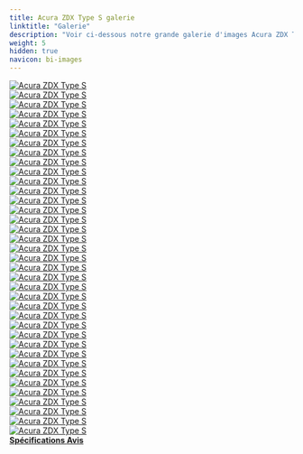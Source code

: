 ```yaml
---
title: Acura ZDX Type S galerie
linktitle: "Galerie"
description: "Voir ci-dessous notre grande galerie d'images Acura ZDX Type S. Cliquez sur les images pour les versions haute résolution."
weight: 5
hidden: true
navicon: bi-images
---
```

<!-- markdownlint-disable MD033 -->
<div class="row" id ="my-gallery">
	<div class="pswp-grid-item col-6 col-md-4">
		<a href="https://media.evkx.net/multimedia/models/acura/zdx/zdx_type_s/brakes_1.jpg"
data-pswp-src="https://media.evkx.net/multimedia/models/acura/zdx/zdx_type_s/brakes_1.jpg"
data-pswp-width="3000"
data-pswp-height="1687" 
target="_blank">
			<img src="https://media.evkx.net/multimedia/models/acura/zdx/zdx_type_s/brakes_1_xst.jpg" alt="Acura ZDX Type S" class="img-fluid " />
		</a>
	</div>
	<div class="pswp-grid-item col-6 col-md-4">
		<a href="https://media.evkx.net/multimedia/models/acura/zdx/zdx_type_s/cameramirror_1.jpg"
data-pswp-src="https://media.evkx.net/multimedia/models/acura/zdx/zdx_type_s/cameramirror_1.jpg"
data-pswp-width="3000"
data-pswp-height="1985" 
target="_blank">
			<img src="https://media.evkx.net/multimedia/models/acura/zdx/zdx_type_s/cameramirror_1_xst.jpg" alt="Acura ZDX Type S" class="img-fluid " />
		</a>
	</div>
	<div class="pswp-grid-item col-6 col-md-4">
		<a href="https://media.evkx.net/multimedia/models/acura/zdx/zdx_type_s/charging_1.jpg"
data-pswp-src="https://media.evkx.net/multimedia/models/acura/zdx/zdx_type_s/charging_1.jpg"
data-pswp-width="3000"
data-pswp-height="2250" 
target="_blank">
			<img src="https://media.evkx.net/multimedia/models/acura/zdx/zdx_type_s/charging_1_xst.jpg" alt="Acura ZDX Type S" class="img-fluid " />
		</a>
	</div>
	<div class="pswp-grid-item col-6 col-md-4">
		<a href="https://media.evkx.net/multimedia/models/acura/zdx/zdx_type_s/detail_1.jpg"
data-pswp-src="https://media.evkx.net/multimedia/models/acura/zdx/zdx_type_s/detail_1.jpg"
data-pswp-width="3000"
data-pswp-height="2000" 
target="_blank">
			<img src="https://media.evkx.net/multimedia/models/acura/zdx/zdx_type_s/detail_1_xst.jpg" alt="Acura ZDX Type S" class="img-fluid " />
		</a>
	</div>
	<div class="pswp-grid-item col-6 col-md-4">
		<a href="https://media.evkx.net/multimedia/models/acura/zdx/zdx_type_s/exterior_1.jpg"
data-pswp-src="https://media.evkx.net/multimedia/models/acura/zdx/zdx_type_s/exterior_1.jpg"
data-pswp-width="3000"
data-pswp-height="2000" 
target="_blank">
			<img src="https://media.evkx.net/multimedia/models/acura/zdx/zdx_type_s/exterior_1_xst.jpg" alt="Acura ZDX Type S" class="img-fluid " />
		</a>
	</div>
	<div class="pswp-grid-item col-6 col-md-4">
		<a href="https://media.evkx.net/multimedia/models/acura/zdx/zdx_type_s/exterior_2.jpg"
data-pswp-src="https://media.evkx.net/multimedia/models/acura/zdx/zdx_type_s/exterior_2.jpg"
data-pswp-width="3000"
data-pswp-height="2000" 
target="_blank">
			<img src="https://media.evkx.net/multimedia/models/acura/zdx/zdx_type_s/exterior_2_xst.jpg" alt="Acura ZDX Type S" class="img-fluid " />
		</a>
	</div>
	<div class="pswp-grid-item col-6 col-md-4">
		<a href="https://media.evkx.net/multimedia/models/acura/zdx/zdx_type_s/exterior_3.jpg"
data-pswp-src="https://media.evkx.net/multimedia/models/acura/zdx/zdx_type_s/exterior_3.jpg"
data-pswp-width="3000"
data-pswp-height="1999" 
target="_blank">
			<img src="https://media.evkx.net/multimedia/models/acura/zdx/zdx_type_s/exterior_3_xst.jpg" alt="Acura ZDX Type S" class="img-fluid " />
		</a>
	</div>
	<div class="pswp-grid-item col-6 col-md-4">
		<a href="https://media.evkx.net/multimedia/models/acura/zdx/zdx_type_s/exterior_4.jpg"
data-pswp-src="https://media.evkx.net/multimedia/models/acura/zdx/zdx_type_s/exterior_4.jpg"
data-pswp-width="3000"
data-pswp-height="1687" 
target="_blank">
			<img src="https://media.evkx.net/multimedia/models/acura/zdx/zdx_type_s/exterior_4_xst.jpg" alt="Acura ZDX Type S" class="img-fluid " />
		</a>
	</div>
	<div class="pswp-grid-item col-6 col-md-4">
		<a href="https://media.evkx.net/multimedia/models/acura/zdx/zdx_type_s/exterior_5.jpg"
data-pswp-src="https://media.evkx.net/multimedia/models/acura/zdx/zdx_type_s/exterior_5.jpg"
data-pswp-width="3000"
data-pswp-height="1686" 
target="_blank">
			<img src="https://media.evkx.net/multimedia/models/acura/zdx/zdx_type_s/exterior_5_xst.jpg" alt="Acura ZDX Type S" class="img-fluid " />
		</a>
	</div>
	<div class="pswp-grid-item col-6 col-md-4">
		<a href="https://media.evkx.net/multimedia/models/acura/zdx/zdx_type_s/exterior_6.jpg"
data-pswp-src="https://media.evkx.net/multimedia/models/acura/zdx/zdx_type_s/exterior_6.jpg"
data-pswp-width="3000"
data-pswp-height="2250" 
target="_blank">
			<img src="https://media.evkx.net/multimedia/models/acura/zdx/zdx_type_s/exterior_6_xst.jpg" alt="Acura ZDX Type S" class="img-fluid " />
		</a>
	</div>
	<div class="pswp-grid-item col-6 col-md-4">
		<a href="https://media.evkx.net/multimedia/models/acura/zdx/zdx_type_s/frontseats_1.jpg"
data-pswp-src="https://media.evkx.net/multimedia/models/acura/zdx/zdx_type_s/frontseats_1.jpg"
data-pswp-width="3000"
data-pswp-height="1997" 
target="_blank">
			<img src="https://media.evkx.net/multimedia/models/acura/zdx/zdx_type_s/frontseats_1_xst.jpg" alt="Acura ZDX Type S" class="img-fluid " />
		</a>
	</div>
	<div class="pswp-grid-item col-6 col-md-4">
		<a href="https://media.evkx.net/multimedia/models/acura/zdx/zdx_type_s/frontseats_2.jpg"
data-pswp-src="https://media.evkx.net/multimedia/models/acura/zdx/zdx_type_s/frontseats_2.jpg"
data-pswp-width="3000"
data-pswp-height="2250" 
target="_blank">
			<img src="https://media.evkx.net/multimedia/models/acura/zdx/zdx_type_s/frontseats_2_xst.jpg" alt="Acura ZDX Type S" class="img-fluid " />
		</a>
	</div>
	<div class="pswp-grid-item col-6 col-md-4">
		<a href="https://media.evkx.net/multimedia/models/acura/zdx/zdx_type_s/frontseats_3.jpg"
data-pswp-src="https://media.evkx.net/multimedia/models/acura/zdx/zdx_type_s/frontseats_3.jpg"
data-pswp-width="3000"
data-pswp-height="2137" 
target="_blank">
			<img src="https://media.evkx.net/multimedia/models/acura/zdx/zdx_type_s/frontseats_3_xst.jpg" alt="Acura ZDX Type S" class="img-fluid " />
		</a>
	</div>
	<div class="pswp-grid-item col-6 col-md-4">
		<a href="https://media.evkx.net/multimedia/models/acura/zdx/zdx_type_s/headlights_1.jpg"
data-pswp-src="https://media.evkx.net/multimedia/models/acura/zdx/zdx_type_s/headlights_1.jpg"
data-pswp-width="3000"
data-pswp-height="2000" 
target="_blank">
			<img src="https://media.evkx.net/multimedia/models/acura/zdx/zdx_type_s/headlights_1_xst.jpg" alt="Acura ZDX Type S" class="img-fluid " />
		</a>
	</div>
	<div class="pswp-grid-item col-6 col-md-4">
		<a href="https://media.evkx.net/multimedia/models/acura/zdx/zdx_type_s/headlights_2.jpg"
data-pswp-src="https://media.evkx.net/multimedia/models/acura/zdx/zdx_type_s/headlights_2.jpg"
data-pswp-width="3000"
data-pswp-height="2250" 
target="_blank">
			<img src="https://media.evkx.net/multimedia/models/acura/zdx/zdx_type_s/headlights_2_xst.jpg" alt="Acura ZDX Type S" class="img-fluid " />
		</a>
	</div>
	<div class="pswp-grid-item col-6 col-md-4">
		<a href="https://media.evkx.net/multimedia/models/acura/zdx/zdx_type_s/headlights_3.jpg"
data-pswp-src="https://media.evkx.net/multimedia/models/acura/zdx/zdx_type_s/headlights_3.jpg"
data-pswp-width="3000"
data-pswp-height="2249" 
target="_blank">
			<img src="https://media.evkx.net/multimedia/models/acura/zdx/zdx_type_s/headlights_3_xst.jpg" alt="Acura ZDX Type S" class="img-fluid " />
		</a>
	</div>
	<div class="pswp-grid-item col-6 col-md-4">
		<a href="https://media.evkx.net/multimedia/models/acura/zdx/zdx_type_s/interior_1.jpg"
data-pswp-src="https://media.evkx.net/multimedia/models/acura/zdx/zdx_type_s/interior_1.jpg"
data-pswp-width="3000"
data-pswp-height="1687" 
target="_blank">
			<img src="https://media.evkx.net/multimedia/models/acura/zdx/zdx_type_s/interior_1_xst.jpg" alt="Acura ZDX Type S" class="img-fluid " />
		</a>
	</div>
	<div class="pswp-grid-item col-6 col-md-4">
		<a href="https://media.evkx.net/multimedia/models/acura/zdx/zdx_type_s/interior_2.jpg"
data-pswp-src="https://media.evkx.net/multimedia/models/acura/zdx/zdx_type_s/interior_2.jpg"
data-pswp-width="3000"
data-pswp-height="1969" 
target="_blank">
			<img src="https://media.evkx.net/multimedia/models/acura/zdx/zdx_type_s/interior_2_xst.jpg" alt="Acura ZDX Type S" class="img-fluid " />
		</a>
	</div>
	<div class="pswp-grid-item col-6 col-md-4">
		<a href="https://media.evkx.net/multimedia/models/acura/zdx/zdx_type_s/interior_3.jpg"
data-pswp-src="https://media.evkx.net/multimedia/models/acura/zdx/zdx_type_s/interior_3.jpg"
data-pswp-width="3000"
data-pswp-height="2000" 
target="_blank">
			<img src="https://media.evkx.net/multimedia/models/acura/zdx/zdx_type_s/interior_3_xst.jpg" alt="Acura ZDX Type S" class="img-fluid " />
		</a>
	</div>
	<div class="pswp-grid-item col-6 col-md-4">
		<a href="https://media.evkx.net/multimedia/models/acura/zdx/zdx_type_s/interior_4.jpg"
data-pswp-src="https://media.evkx.net/multimedia/models/acura/zdx/zdx_type_s/interior_4.jpg"
data-pswp-width="2000"
data-pswp-height="1126" 
target="_blank">
			<img src="https://media.evkx.net/multimedia/models/acura/zdx/zdx_type_s/interior_4_xst.jpg" alt="Acura ZDX Type S" class="img-fluid " />
		</a>
	</div>
	<div class="pswp-grid-item col-6 col-md-4">
		<a href="https://media.evkx.net/multimedia/models/acura/zdx/zdx_type_s/interior_5.jpg"
data-pswp-src="https://media.evkx.net/multimedia/models/acura/zdx/zdx_type_s/interior_5.jpg"
data-pswp-width="2000"
data-pswp-height="1126" 
target="_blank">
			<img src="https://media.evkx.net/multimedia/models/acura/zdx/zdx_type_s/interior_5_xst.jpg" alt="Acura ZDX Type S" class="img-fluid " />
		</a>
	</div>
	<div class="pswp-grid-item col-6 col-md-4">
		<a href="https://media.evkx.net/multimedia/models/acura/zdx/zdx_type_s/interior_6.jpg"
data-pswp-src="https://media.evkx.net/multimedia/models/acura/zdx/zdx_type_s/interior_6.jpg"
data-pswp-width="2000"
data-pswp-height="1126" 
target="_blank">
			<img src="https://media.evkx.net/multimedia/models/acura/zdx/zdx_type_s/interior_6_xst.jpg" alt="Acura ZDX Type S" class="img-fluid " />
		</a>
	</div>
	<div class="pswp-grid-item col-6 col-md-4">
		<a href="https://media.evkx.net/multimedia/models/acura/zdx/zdx_type_s/interior_7.jpg"
data-pswp-src="https://media.evkx.net/multimedia/models/acura/zdx/zdx_type_s/interior_7.jpg"
data-pswp-width="2000"
data-pswp-height="1126" 
target="_blank">
			<img src="https://media.evkx.net/multimedia/models/acura/zdx/zdx_type_s/interior_7_xst.jpg" alt="Acura ZDX Type S" class="img-fluid " />
		</a>
	</div>
	<div class="pswp-grid-item col-6 col-md-4">
		<a href="https://media.evkx.net/multimedia/models/acura/zdx/zdx_type_s/interior_8.jpg"
data-pswp-src="https://media.evkx.net/multimedia/models/acura/zdx/zdx_type_s/interior_8.jpg"
data-pswp-width="2000"
data-pswp-height="1126" 
target="_blank">
			<img src="https://media.evkx.net/multimedia/models/acura/zdx/zdx_type_s/interior_8_xst.jpg" alt="Acura ZDX Type S" class="img-fluid " />
		</a>
	</div>
	<div class="pswp-grid-item col-6 col-md-4">
		<a href="https://media.evkx.net/multimedia/models/acura/zdx/zdx_type_s/interior_9.jpg"
data-pswp-src="https://media.evkx.net/multimedia/models/acura/zdx/zdx_type_s/interior_9.jpg"
data-pswp-width="2000"
data-pswp-height="1126" 
target="_blank">
			<img src="https://media.evkx.net/multimedia/models/acura/zdx/zdx_type_s/interior_9_xst.jpg" alt="Acura ZDX Type S" class="img-fluid " />
		</a>
	</div>
	<div class="pswp-grid-item col-6 col-md-4">
		<a href="https://media.evkx.net/multimedia/models/acura/zdx/zdx_type_s/main_1.jpg"
data-pswp-src="https://media.evkx.net/multimedia/models/acura/zdx/zdx_type_s/main_1.jpg"
data-pswp-width="3000"
data-pswp-height="1758" 
target="_blank">
			<img src="https://media.evkx.net/multimedia/models/acura/zdx/zdx_type_s/main_1_xst.jpg" alt="Acura ZDX Type S" class="img-fluid " />
		</a>
	</div>
	<div class="pswp-grid-item col-6 col-md-4">
		<a href="https://media.evkx.net/multimedia/models/acura/zdx/zdx_type_s/mobileapp_1.jpg"
data-pswp-src="https://media.evkx.net/multimedia/models/acura/zdx/zdx_type_s/mobileapp_1.jpg"
data-pswp-width="3000"
data-pswp-height="2249" 
target="_blank">
			<img src="https://media.evkx.net/multimedia/models/acura/zdx/zdx_type_s/mobileapp_1_xst.jpg" alt="Acura ZDX Type S" class="img-fluid " />
		</a>
	</div>
	<div class="pswp-grid-item col-6 col-md-4">
		<a href="https://media.evkx.net/multimedia/models/acura/zdx/zdx_type_s/mobileapp_2.jpg"
data-pswp-src="https://media.evkx.net/multimedia/models/acura/zdx/zdx_type_s/mobileapp_2.jpg"
data-pswp-width="3000"
data-pswp-height="2000" 
target="_blank">
			<img src="https://media.evkx.net/multimedia/models/acura/zdx/zdx_type_s/mobileapp_2_xst.jpg" alt="Acura ZDX Type S" class="img-fluid " />
		</a>
	</div>
	<div class="pswp-grid-item col-6 col-md-4">
		<a href="https://media.evkx.net/multimedia/models/acura/zdx/zdx_type_s/screens_1.jpg"
data-pswp-src="https://media.evkx.net/multimedia/models/acura/zdx/zdx_type_s/screens_1.jpg"
data-pswp-width="3000"
data-pswp-height="1687" 
target="_blank">
			<img src="https://media.evkx.net/multimedia/models/acura/zdx/zdx_type_s/screens_1_xst.jpg" alt="Acura ZDX Type S" class="img-fluid " />
		</a>
	</div>
	<div class="pswp-grid-item col-6 col-md-4">
		<a href="https://media.evkx.net/multimedia/models/acura/zdx/zdx_type_s/screens_2.jpg"
data-pswp-src="https://media.evkx.net/multimedia/models/acura/zdx/zdx_type_s/screens_2.jpg"
data-pswp-width="3000"
data-pswp-height="2250" 
target="_blank">
			<img src="https://media.evkx.net/multimedia/models/acura/zdx/zdx_type_s/screens_2_xst.jpg" alt="Acura ZDX Type S" class="img-fluid " />
		</a>
	</div>
	<div class="pswp-grid-item col-6 col-md-4">
		<a href="https://media.evkx.net/multimedia/models/acura/zdx/zdx_type_s/screens_3.jpg"
data-pswp-src="https://media.evkx.net/multimedia/models/acura/zdx/zdx_type_s/screens_3.jpg"
data-pswp-width="2729"
data-pswp-height="2046" 
target="_blank">
			<img src="https://media.evkx.net/multimedia/models/acura/zdx/zdx_type_s/screens_3_xst.jpg" alt="Acura ZDX Type S" class="img-fluid " />
		</a>
	</div>
	<div class="pswp-grid-item col-6 col-md-4">
		<a href="https://media.evkx.net/multimedia/models/acura/zdx/zdx_type_s/screens_4.jpg"
data-pswp-src="https://media.evkx.net/multimedia/models/acura/zdx/zdx_type_s/screens_4.jpg"
data-pswp-width="3000"
data-pswp-height="2250" 
target="_blank">
			<img src="https://media.evkx.net/multimedia/models/acura/zdx/zdx_type_s/screens_4_xst.jpg" alt="Acura ZDX Type S" class="img-fluid " />
		</a>
	</div>
	<div class="pswp-grid-item col-6 col-md-4">
		<a href="https://media.evkx.net/multimedia/models/acura/zdx/zdx_type_s/screens_5.jpg"
data-pswp-src="https://media.evkx.net/multimedia/models/acura/zdx/zdx_type_s/screens_5.jpg"
data-pswp-width="3000"
data-pswp-height="1595" 
target="_blank">
			<img src="https://media.evkx.net/multimedia/models/acura/zdx/zdx_type_s/screens_5_xst.jpg" alt="Acura ZDX Type S" class="img-fluid " />
		</a>
	</div>
	<div class="pswp-grid-item col-6 col-md-4">
		<a href="https://media.evkx.net/multimedia/models/acura/zdx/zdx_type_s/speaker_1.jpg"
data-pswp-src="https://media.evkx.net/multimedia/models/acura/zdx/zdx_type_s/speaker_1.jpg"
data-pswp-width="3000"
data-pswp-height="1687" 
target="_blank">
			<img src="https://media.evkx.net/multimedia/models/acura/zdx/zdx_type_s/speaker_1_xst.jpg" alt="Acura ZDX Type S" class="img-fluid " />
		</a>
	</div>
	<div class="pswp-grid-item col-6 col-md-4">
		<a href="https://media.evkx.net/multimedia/models/acura/zdx/zdx_type_s/speaker_2.jpg"
data-pswp-src="https://media.evkx.net/multimedia/models/acura/zdx/zdx_type_s/speaker_2.jpg"
data-pswp-width="3000"
data-pswp-height="2249" 
target="_blank">
			<img src="https://media.evkx.net/multimedia/models/acura/zdx/zdx_type_s/speaker_2_xst.jpg" alt="Acura ZDX Type S" class="img-fluid " />
		</a>
	</div>
	<div class="pswp-grid-item col-6 col-md-4">
		<a href="https://media.evkx.net/multimedia/models/acura/zdx/zdx_type_s/trunk_1.jpg"
data-pswp-src="https://media.evkx.net/multimedia/models/acura/zdx/zdx_type_s/trunk_1.jpg"
data-pswp-width="3000"
data-pswp-height="2000" 
target="_blank">
			<img src="https://media.evkx.net/multimedia/models/acura/zdx/zdx_type_s/trunk_1_xst.jpg" alt="Acura ZDX Type S" class="img-fluid " />
		</a>
	</div>
	<div class="pswp-grid-item col-6 col-md-4">
		<a href="https://media.evkx.net/multimedia/models/acura/zdx/zdx_type_s/wheels_1.jpg"
data-pswp-src="https://media.evkx.net/multimedia/models/acura/zdx/zdx_type_s/wheels_1.jpg"
data-pswp-width="1200"
data-pswp-height="800" 
target="_blank">
			<img src="https://media.evkx.net/multimedia/models/acura/zdx/zdx_type_s/wheels_1_xst.jpg" alt="Acura ZDX Type S" class="img-fluid " />
		</a>
	</div>
</div>
<script type="module">
  import PhotoSwipeLightbox from '/js/photoswipe-lightbox.esm.js';
    const lightbox = new PhotoSwipeLightbox({
       gallery: '#my-gallery',
        children: 'a',
        pswpModule: () => import('/js/photoswipe.esm.js')
    });
lightbox.init();
</script>
<div class="mt-3 mb-3">
<a href="../specifications/" class="text-decoration-none text-black">
<strong><i class="bi-arrow-left"></i> Spécifications </strong>
</a>
<a href="../reviews/" class="text-decoration-none text-black float-end">
<strong>Avis <i class="bi-arrow-right"></i></strong>
</a>
</div>

